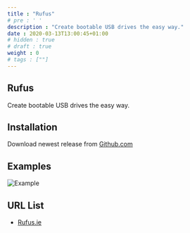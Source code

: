 ```yaml
---
title : "Rufus"
# pre : ' '
description : "Create bootable USB drives the easy way."
date : 2020-03-13T13:00:45+01:00
# hidden : true
# draft : true
weight : 0
# tags : [""]
---
```


## Rufus

Create bootable USB drives the easy way.

## Installation

Download newest release from [Github.com](https://github.com/pbatard/rufus/releases/)

## Examples

![Example](images/example.png)

## URL List

- [Rufus.ie](https://rufus.ie/)
